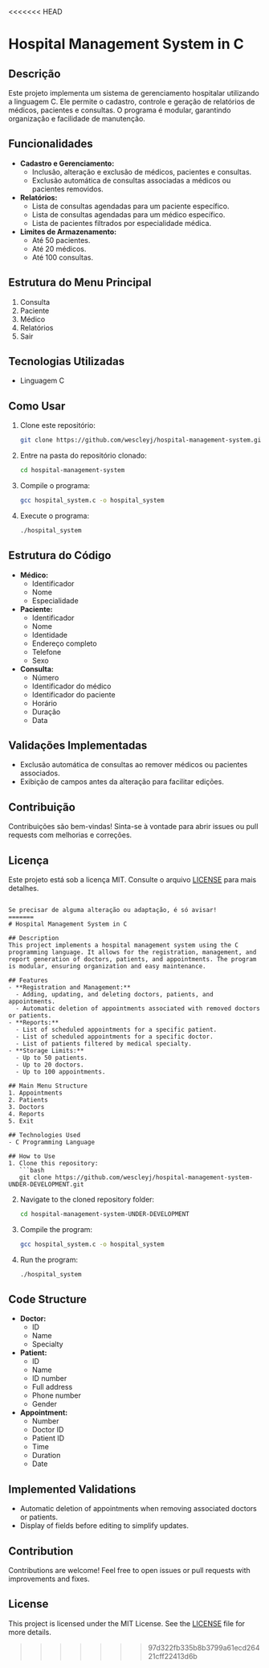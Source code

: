 <<<<<<< HEAD
# Hospital Management System in C

## Descrição
Este projeto implementa um sistema de gerenciamento hospitalar utilizando a linguagem C. Ele permite o cadastro, controle e geração de relatórios de médicos, pacientes e consultas. O programa é modular, garantindo organização e facilidade de manutenção.

## Funcionalidades
- **Cadastro e Gerenciamento:**
  - Inclusão, alteração e exclusão de médicos, pacientes e consultas.
  - Exclusão automática de consultas associadas a médicos ou pacientes removidos.
- **Relatórios:**
  - Lista de consultas agendadas para um paciente específico.
  - Lista de consultas agendadas para um médico específico.
  - Lista de pacientes filtrados por especialidade médica.
- **Limites de Armazenamento:**
  - Até 50 pacientes.
  - Até 20 médicos.
  - Até 100 consultas.

## Estrutura do Menu Principal
1. Consulta
2. Paciente
3. Médico
4. Relatórios
5. Sair

## Tecnologias Utilizadas
- Linguagem C

## Como Usar
1. Clone este repositório:
   ```bash
   git clone https://github.com/wescleyj/hospital-management-system.git
   ```
2. Entre na pasta do repositório clonado:
   ```bash
   cd hospital-management-system
   
4. Compile o programa:
   ```bash
   gcc hospital_system.c -o hospital_system
   ```
5. Execute o programa:
   ```bash
   ./hospital_system
   ```

## Estrutura do Código
- **Médico:**
  - Identificador
  - Nome
  - Especialidade
- **Paciente:**
  - Identificador
  - Nome
  - Identidade
  - Endereço completo
  - Telefone
  - Sexo
- **Consulta:**
  - Número
  - Identificador do médico
  - Identificador do paciente
  - Horário
  - Duração
  - Data

## Validações Implementadas
- Exclusão automática de consultas ao remover médicos ou pacientes associados.
- Exibição de campos antes da alteração para facilitar edições.

## Contribuição
Contribuições são bem-vindas! Sinta-se à vontade para abrir issues ou pull requests com melhorias e correções.

## Licença
Este projeto está sob a licença MIT. Consulte o arquivo [LICENSE](LICENSE) para mais detalhes.
```

Se precisar de alguma alteração ou adaptação, é só avisar!
=======
# Hospital Management System in C

## Description
This project implements a hospital management system using the C programming language. It allows for the registration, management, and report generation of doctors, patients, and appointments. The program is modular, ensuring organization and easy maintenance.

## Features
- **Registration and Management:**
  - Adding, updating, and deleting doctors, patients, and appointments.
  - Automatic deletion of appointments associated with removed doctors or patients.
- **Reports:**
  - List of scheduled appointments for a specific patient.
  - List of scheduled appointments for a specific doctor.
  - List of patients filtered by medical specialty.
- **Storage Limits:**
  - Up to 50 patients.
  - Up to 20 doctors.
  - Up to 100 appointments.

## Main Menu Structure
1. Appointments
2. Patients
3. Doctors
4. Reports
5. Exit

## Technologies Used
- C Programming Language

## How to Use
1. Clone this repository:
   ```bash
   git clone https://github.com/wescleyj/hospital-management-system-UNDER-DEVELOPMENT.git
   ```
2. Navigate to the cloned repository folder:
   ```bash
   cd hospital-management-system-UNDER-DEVELOPMENT
   ```
3. Compile the program:
   ```bash
   gcc hospital_system.c -o hospital_system
   ```
4. Run the program:
   ```bash
   ./hospital_system
   ```

## Code Structure
- **Doctor:**
  - ID
  - Name
  - Specialty
- **Patient:**
  - ID
  - Name
  - ID number
  - Full address
  - Phone number
  - Gender
- **Appointment:**
  - Number
  - Doctor ID
  - Patient ID
  - Time
  - Duration
  - Date

## Implemented Validations
- Automatic deletion of appointments when removing associated doctors or patients.
- Display of fields before editing to simplify updates.

## Contribution
Contributions are welcome! Feel free to open issues or pull requests with improvements and fixes.

## License
This project is licensed under the MIT License. See the [LICENSE](LICENSE) file for more details.
>>>>>>> 97d322fb335b8b3799a61ecd26421cff22413d6b
